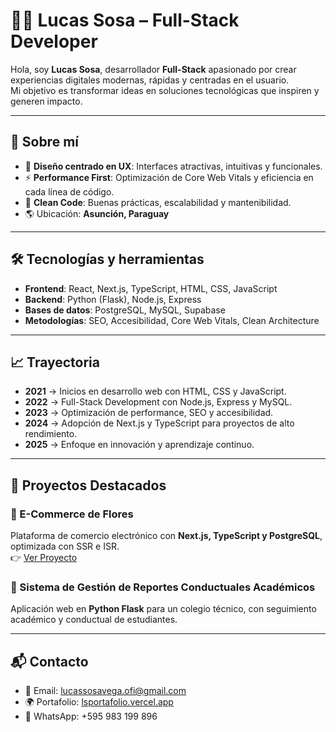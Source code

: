 # 👨‍💻 Lucas Sosa – Full-Stack Developer  

Hola, soy **Lucas Sosa**, desarrollador **Full-Stack** apasionado por crear experiencias digitales modernas, rápidas y centradas en el usuario.  
Mi objetivo es transformar ideas en soluciones tecnológicas que inspiren y generen impacto.  

---

## 🚀 Sobre mí  
- 🎨 **Diseño centrado en UX**: Interfaces atractivas, intuitivas y funcionales.  
- ⚡ **Performance First**: Optimización de Core Web Vitals y eficiencia en cada línea de código.  
- 🧩 **Clean Code**: Buenas prácticas, escalabilidad y mantenibilidad.  
- 🌎 Ubicación: **Asunción, Paraguay**  

---

## 🛠️ Tecnologías y herramientas  
- **Frontend**: React, Next.js, TypeScript, HTML, CSS, JavaScript  
- **Backend**: Python (Flask), Node.js, Express  
- **Bases de datos**: PostgreSQL, MySQL, Supabase  
- **Metodologías**: SEO, Accesibilidad, Core Web Vitals, Clean Architecture  

---

## 📈 Trayectoria  
- **2021** → Inicios en desarrollo web con HTML, CSS y JavaScript.  
- **2022** → Full-Stack Development con Node.js, Express y MySQL.  
- **2023** → Optimización de performance, SEO y accesibilidad.  
- **2024** → Adopción de Next.js y TypeScript para proyectos de alto rendimiento.  
- **2025** → Enfoque en innovación y aprendizaje continuo.  

---

## 💼 Proyectos Destacados  

### 🔹 E-Commerce de Flores  
Plataforma de comercio electrónico con **Next.js, TypeScript y PostgreSQL**, optimizada con SSR e ISR.  
👉 [Ver Proyecto](https://lsportafolio.vercel.app)  

### 🔹 Sistema de Gestión de Reportes Conductuales Académicos  
Aplicación web en **Python Flask** para un colegio técnico, con seguimiento académico y conductual de estudiantes.  

---

## 📬 Contacto  
- 📧 Email: [lucassosavega.ofi@gmail.com](mailto:lucassosavega.ofi@gmail.com)  
- 🌍 Portafolio: [lsportafolio.vercel.app](https://lsportafolio.vercel.app)  
- 📱 WhatsApp: +595 983 199 896  


